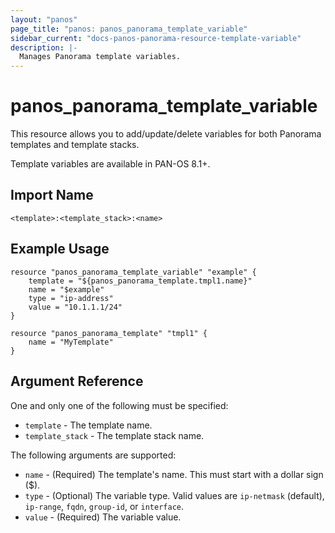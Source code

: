 ```yaml
---
layout: "panos"
page_title: "panos: panos_panorama_template_variable"
sidebar_current: "docs-panos-panorama-resource-template-variable"
description: |-
  Manages Panorama template variables.
---
```


# panos_panorama_template_variable

This resource allows you to add/update/delete variables for both Panorama
templates and template stacks.

Template variables are available in PAN-OS 8.1+.


## Import Name

```
<template>:<template_stack>:<name>
```


## Example Usage

```hcl
resource "panos_panorama_template_variable" "example" {
    template = "${panos_panorama_template.tmpl1.name}"
    name = "$example"
    type = "ip-address"
    value = "10.1.1.1/24"
}

resource "panos_panorama_template" "tmpl1" {
    name = "MyTemplate"
}
```

## Argument Reference

One and only one of the following must be specified:

* `template` - The template name.
* `template_stack` - The template stack name.

The following arguments are supported:

* `name` - (Required) The template's name.  This must start with a dollar sign ($).
* `type` - (Optional) The variable type.  Valid values are `ip-netmask`
  (default), `ip-range`, `fqdn`, `group-id`, or `interface`.
* `value` - (Required) The variable value.
